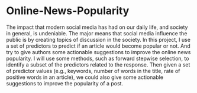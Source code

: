 # Online-News-Popularity
The impact that modern social media has had on our daily life, and society in general, is undeniable. The major means that social media influence the public is by creating topics of discussion in the society. In this project, I use a set of predictors to predict if an article would become popular or not. And try to give authors some actionable suggestions to improve the online news popularity. I will use some methods, such as forward stepwise selection, to identify a subset of the predictors related to the response. Then given a set of predictor values (e.g., keywords, number of words in the title, rate of positive words in an article), we could also give some actionable suggestions to improve the popularity of a post.
